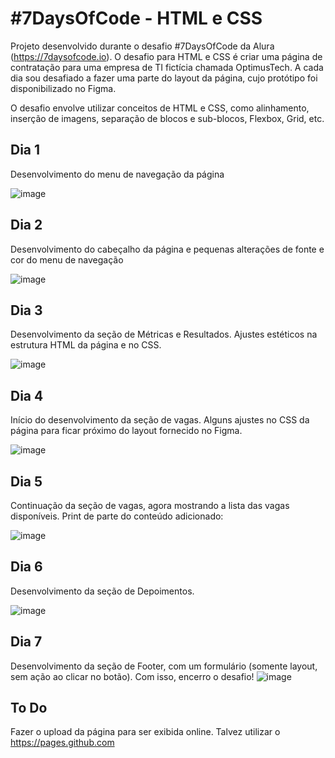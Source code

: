 # #7DaysOfCode - HTML e CSS
Projeto desenvolvido durante o desafio #7DaysOfCode da Alura (https://7daysofcode.io). O desafio para HTML e CSS é criar uma página de contratação para uma empresa de TI fictícia chamada OptimusTech. A cada dia sou desafiado a fazer uma parte do layout da página, cujo protótipo foi disponibilizado no Figma. 

O desafio envolve utilizar conceitos de HTML e CSS, como alinhamento, inserção de imagens, separação de blocos e sub-blocos, Flexbox, Grid, etc.

## Dia 1
Desenvolvimento do menu de navegação da página

![image](https://user-images.githubusercontent.com/19349339/161184557-1768ebd5-a3a3-4eda-a541-84caff1c0d86.png)


## Dia 2
Desenvolvimento do cabeçalho da página e pequenas alterações de fonte e cor do menu de navegação

![image](https://user-images.githubusercontent.com/19349339/161359839-9f5e5e4b-9d51-47fc-be36-f4fd1209aa98.png)


## Dia 3
Desenvolvimento da seção de Métricas e Resultados. Ajustes estéticos na estrutura HTML da página e no CSS.

![image](https://user-images.githubusercontent.com/19349339/161386917-ce71f63a-a10b-4d05-afeb-d58e11cf61db.png)


## Dia 4
Início do desenvolvimento da seção de vagas. Alguns ajustes no CSS da página para ficar próximo do layout fornecido no Figma.

![image](https://user-images.githubusercontent.com/19349339/161433494-5751d738-2510-4c07-b0dc-c369240e0dd2.png)

## Dia 5
Continuação da seção de vagas, agora mostrando a lista das vagas disponíveis. Print de parte do conteúdo adicionado:

![image](https://user-images.githubusercontent.com/19349339/161638277-e72c95cf-d246-4675-92e7-022d0a43639b.png)

## Dia 6
Desenvolvimento da seção de Depoimentos.

![image](https://user-images.githubusercontent.com/19349339/161873568-bec09393-bdb6-4dcc-a593-14da02ac9d8a.png)

## Dia 7
Desenvolvimento da seção de Footer, com um formulário (somente layout, sem ação ao clicar no botão). Com isso, encerro o desafio!
![image](https://user-images.githubusercontent.com/19349339/162078553-966d822f-4dfa-4411-b9c9-3bd4114cbd93.png)

## To Do
Fazer o upload da página para ser exibida online. Talvez utilizar o https://pages.github.com